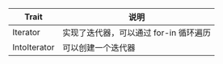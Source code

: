 | Trait          | 说明                       |
| -------------- | ------------------------ |
| ​Iterator​     | 实现了迭代器，可以通过 for-in​ 循环遍历 |
| ​IntoIterator​ | 可以创建一个迭代器                |